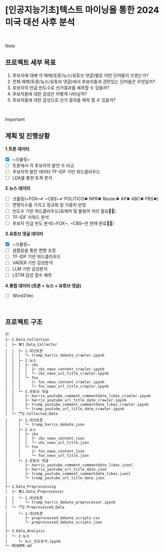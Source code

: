 # [인공지능기초]텍스트 마이닝을 통한 2024 미국 대선 사후 분석 

<br>

> [!NOTE]
> ## 프로젝트 세부 목표
> 1. 후보자에 대해 각 매체(토론/뉴스/유튜브 댓글)별로 어떤 단어들이 쓰였는가?
> 2. 전체 매체(토론/뉴스/유튜브 댓글)에서 후보자들과 관련있는 단어들은 무엇일까?
> 3. 후보자의 언급 빈도수로 선거결과를 예측할 수 있을까?
> 4. 후보자들에 대한 감성은 어떻게 나타날까?
> 5. 후보자들에 대한 감성으로 선거 결과를 예측 할 수 있을까? 

<br>

> [!IMPORTANT]
> ## 계획 및 진행상황
> **1.토론 데이터**
> - [X] ~크롤링~
> - [ ] 토론에서 각 후보자의 발언 수 비교
> - [ ] 후보자의 발안 데이터 TF-IDF 기반 워드클라우드
> - [ ] LDA를 통한 토픽 분석
> 
> **2.뉴스 데이터**
> - [ ] 크롤링(~FOX~✔ ~CBS~✔ POLITICO✖ NPR✖ Reuter✖ AP✖ ABC✖ PBS✖)
> - [ ] 편향지수를 가지고 정규화 및 가중치 반영
> - [ ] 빈도수 기반 워드클라우드(표제어 및 불용어 처리 필요🏃‍♀️)
> - [ ] TF-IDF 키워드 분석
> - [ ] 후보자 언급 빈도 분석(~FOX~, ~CBS~만 현재 완료🏃‍♀️)
> 
> **3.유튜브 댓글 데이터**
> - [X] ~크롤링~
> - [ ] 샘플링을 통한 편향 조정
> - [ ] TF-IDF 기반 워드클라우드
> - [ ] VADER 기반 감성분석
> - [ ] LLM 기반 감성분석
> - [ ] LSTM 감성 점수 예측
> 
> **4.통합 데이터 (토론 + 뉴스 + 유튜브 댓글)**
> - [ ] Word2Vec


<br>


## 프로젝트 구조

```
📦 
├─ 1.Data_Collection
│  ├─ 🛠️1.Data_Collector
│  │  ├─ 1.대선토론
│  │  │  └─ trump_harris_debate_crawler.ipynb
│  │  ├─ 2.뉴스
│  │  │  ├─ cbs
│  │  │  │  ├─ cbs_news_content_crawler.ipynb
│  │  │  │  └─ cbs_news_url_title_crawler.ipynb
│  │  │  └─ fox
│  │  │     ├─ fox_news_content_crawler.ipynb
│  │  │     └─ fox_news_url_title_crawler.ipynb
│  │  └─ 3.유튜브 댓글
│  │     ├─ harris_youtube_comment_commentdate_likes_crawler.ipynb
│  │     ├─ harris_youtube_url_title_date_crawler.ipynb
│  │     ├─ trump_youtube_comment_commentdate_likes_crawler.ipynb
│  │     └─ trump_youtube_url_title_date_crawler.ipynb
│  └─ 🗂️2.Collected_Data
│     ├─ 1.대선토론
│     │  └─ trump_harris_debate.json
│     ├─ 2.뉴스
│     │  ├─ cbs
│     │  │  ├─ cbs_news_content.json
│     │  │  └─ cbs_news_url_title.json
│     │  └─ fox
│     │     ├─ fox_news_content.json
│     │     └─ fox_news_url_title.json
│     └─ 3.유튜브 댓글
│        ├─ harris_youtube_comment_commentdate_likes.jsonl
│        ├─ harris_youtube_url_title_date.json
│        ├─ trump_youtube_comment_commentdate_likes.jsonl
│        └─ trump_youtube_url_title_date.json
│
├─ 2.Data_Preprocessing
│  ├─ 🛠️1.Data_Preprocessor
│  │  └─ 1.대선토론
│  │     └─ trump_harris_debate_preprocessor.ipynb
│  └─ 🗂️2.Preprocessed_Data
│     └─ 1.대선토론
│        ├─ preprocessed_debate_scripts.csv
│        └─ preprocessed_debate_scripts.json
│
├─ 3.Data_Analysis
│  └─ 2.뉴스
│     └─ 뉴스_빈도분석.ipynb
└─ README.md
```
